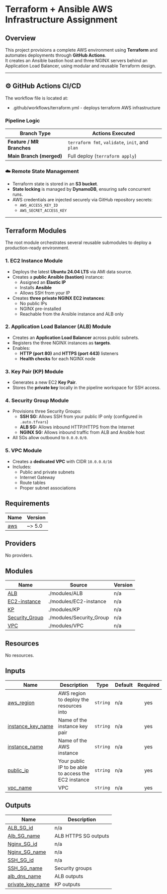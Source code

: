 # Terraform + Ansible AWS Infrastructure Assignment

## Overview
This project provisions a complete AWS environment using **Terraform** and automates deployments through **GitHub Actions**.  
It creates an Ansible bastion host and three NGINX servers behind an Application Load Balancer, using modular and reusable Terraform design.

---

## ⚙️ GitHub Actions CI/CD
The workflow file is located at:
- .github/workflows/terraform.yml - deploys terraform AWS infrastructure

### Pipeline Logic
| Branch Type | Actions Executed |
|--------------|------------------|
| **Feature / MR Branches** | `terraform fmt`, `validate`, `init`, and `plan` |
| **Main Branch (merged)** | Full deploy (`terraform apply`) |

### ☁️ Remote State Management
- Terraform state is stored in an **S3 bucket**.  
- **State locking** is managed by **DynamoDB**, ensuring safe concurrent runs.  
- AWS credentials are injected securely via GitHub repository secrets:
  - `AWS_ACCESS_KEY_ID`
  - `AWS_SECRET_ACCESS_KEY`

---

## Terraform Modules
The root module orchestrates several reusable submodules to deploy a production-ready environment.

### 1. EC2 Instance Module
- Deploys the latest **Ubuntu 24.04 LTS** via AMI data source.
- Creates a **public Ansible (bastion)** instance:
  - Assigned an **Elastic IP**
  - Installs **Ansible**
  - Allows SSH from your IP
- Creates **three private NGINX EC2 instances**:
  - No public IPs
  - NGINX pre-installed
  - Reachable from the Ansible instance and ALB only

### 2️. Application Load Balancer (ALB) Module
- Creates an **Application Load Balancer** across public subnets.
- Registers the three NGINX instances as **targets**.
- Enables:
  - **HTTP (port 80)** and **HTTPS (port 443)** listeners
  - **Health checks** for each NGINX node

### 3️. Key Pair (KP) Module
- Generates a new EC2 **Key Pair**.
- Stores the **private key** locally in the pipeline workspace for SSH access.

### 4️. Security Group Module
- Provisions three Security Groups:
  - **SSH SG:** Allows SSH from your public IP only (configured in `.auto.tfvars`)
  - **ALB SG:** Allows inbound HTTP/HTTPS from the Internet
  - **NGINX SG:** Allows inbound traffic from ALB and Ansible host
- All SGs allow outbound to `0.0.0.0/0`.

### 5️. VPC Module
- Creates a **dedicated VPC** with CIDR `10.0.0.0/16`
- Includes:
  - Public and private subnets
  - Internet Gateway
  - Route tables
  - Proper subnet associations

## Requirements

| Name | Version |
|------|---------|
| <a name="requirement_aws"></a> [aws](#requirement\_aws) | ~> 5.0 |

## Providers

No providers.

## Modules

| Name | Source | Version |
|------|--------|---------|
| <a name="module_ALB"></a> [ALB](#module\_ALB) | ./modules/ALB | n/a |
| <a name="module_EC2-instance"></a> [EC2-instance](#module\_EC2-instance) | ./modules/EC2-instance | n/a |
| <a name="module_KP"></a> [KP](#module\_KP) | ./modules/KP | n/a |
| <a name="module_Security_Group"></a> [Security\_Group](#module\_Security\_Group) | ./modules/Security_Group | n/a |
| <a name="module_VPC"></a> [VPC](#module\_VPC) | ./modules/VPC | n/a |

## Resources

No resources.

## Inputs

| Name | Description | Type | Default | Required |
|------|-------------|------|---------|:--------:|
| <a name="input_aws_region"></a> [aws\_region](#input\_aws\_region) | AWS region to deploy the resources into | `string` | n/a | yes |
| <a name="input_instance_key_name"></a> [instance\_key\_name](#input\_instance\_key\_name) | Name of the instance key pair | `string` | n/a | yes |
| <a name="input_instance_name"></a> [instance\_name](#input\_instance\_name) | Name of the AWS instance | `string` | n/a | yes |
| <a name="input_public_ip"></a> [public\_ip](#input\_public\_ip) | Your public IP to be able to access the EC2 instance | `string` | n/a | yes |
| <a name="input_vpc_name"></a> [vpc\_name](#input\_vpc\_name) | VPC | `string` | n/a | yes |

## Outputs

| Name | Description |
|------|-------------|
| <a name="output_ALB_SG_id"></a> [ALB\_SG\_id](#output\_ALB\_SG\_id) | n/a |
| <a name="output_Alb_SG_name"></a> [Alb\_SG\_name](#output\_Alb\_SG\_name) | ALB HTTPS SG outputs |
| <a name="output_Nginx_SG_id"></a> [Nginx\_SG\_id](#output\_Nginx\_SG\_id) | n/a |
| <a name="output_Nginx_SG_name"></a> [Nginx\_SG\_name](#output\_Nginx\_SG\_name) | n/a |
| <a name="output_SSH_SG_id"></a> [SSH\_SG\_id](#output\_SSH\_SG\_id) | n/a |
| <a name="output_SSH_SG_name"></a> [SSH\_SG\_name](#output\_SSH\_SG\_name) | Security groups |
| <a name="output_alb_dns_name"></a> [alb\_dns\_name](#output\_alb\_dns\_name) | ALB outputs |
| <a name="output_private_key_name"></a> [private\_key\_name](#output\_private\_key\_name) | KP outputs |

